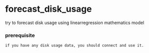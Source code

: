 # forecast_disk_usage

try to forecast disk usage using linearregression mathematics model

### prerequisite
```
if you have any disk usage data, you should connect and use it.
```
